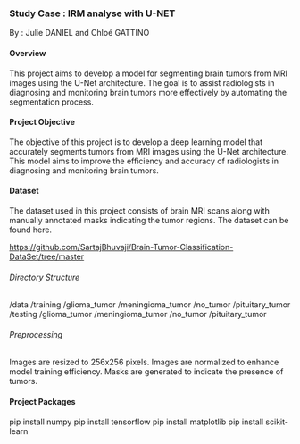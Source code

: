 ### Study Case : IRM analyse with U-NET

By : Julie DANIEL and Chloé GATTINO 

#### Overview
This project aims to develop a model for segmenting brain tumors from MRI images using the U-Net architecture. The goal is to assist radiologists in diagnosing and monitoring brain tumors more effectively by automating the segmentation process.

#### Project Objective
The objective of this project is to develop a deep learning model that accurately segments tumors from MRI images using the U-Net architecture. This model aims to improve the efficiency and accuracy of radiologists in diagnosing and monitoring brain tumors.

#### Dataset
The dataset used in this project consists of brain MRI scans along with manually annotated masks indicating the tumor regions. 
The dataset can be found here.

https://github.com/SartajBhuvaji/Brain-Tumor-Classification-DataSet/tree/master

###### Directory Structure
/data
  /training
    /glioma_tumor
    /meningioma_tumor
    /no_tumor
    /pituitary_tumor
  /testing
    /glioma_tumor
    /meningioma_tumor
    /no_tumor
    /pituitary_tumor

###### Preprocessing
Images are resized to 256x256 pixels.
Images are normalized to enhance model training efficiency.
Masks are generated to indicate the presence of tumors.


#### Project Packages
pip install numpy
pip install tensorflow
pip install matplotlib
pip install scikit-learn


